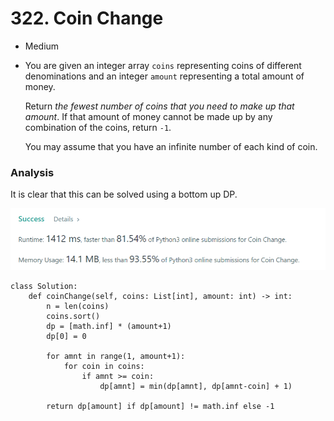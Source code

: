 # 322. Coin Change

* Medium
*   You are given an integer array `coins` representing coins of different denominations and an integer `amount` representing a total amount of money.

    Return _the fewest number of coins that you need to make up that amount_. If that amount of money cannot be made up by any combination of the coins, return `-1`.

    You may assume that you have an infinite number of each kind of coin.

### Analysis&#x20;

It is clear that this can be solved using a bottom up DP.&#x20;

![](<../.gitbook/assets/image (21).png>)

```
class Solution:
    def coinChange(self, coins: List[int], amount: int) -> int:
        n = len(coins)
        coins.sort()
        dp = [math.inf] * (amount+1)
        dp[0] = 0
        
        for amnt in range(1, amount+1):
            for coin in coins:
                if amnt >= coin:
                    dp[amnt] = min(dp[amnt], dp[amnt-coin] + 1)
                    
        return dp[amount] if dp[amount] != math.inf else -1
```
